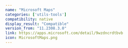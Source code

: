 ```yaml
---
name: "Microsoft Maps"
categories: ['utils-tools']
compatibility: native
display_result: "Compatible"
version_from: "11.2308.3.0"
link: https://apps.microsoft.com/detail/9wzdncrdtbvb
icon: MicrosoftMaps.png
---
```


